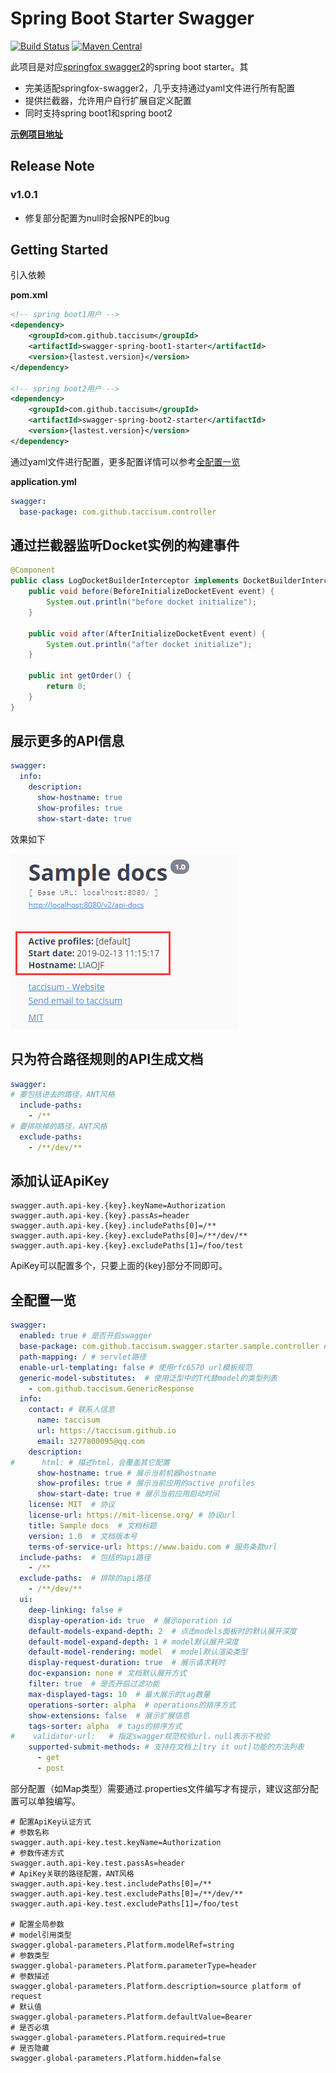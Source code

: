 # Spring Boot Starter Swagger

[![Build Status](https://www.travis-ci.org/taccisum/spring-boot-starter-swagger.svg?branch=master)](https://www.travis-ci.org/taccisum/spring-boot-starter-swagger)
[![Maven Central](https://img.shields.io/maven-central/v/com.github.taccisum/spring-boot-starter-swagger.svg?label=Maven%20Central)](https://search.maven.org/search?q=g:%22com.github.taccisum%22%20AND%20a:%22spring-boot-starter-swagger%22)

此项目是对应[springfox swagger2](https://github.com/springfox/springfox/tree/master/springfox-swagger2)的spring boot starter。其

- 完美适配springfox-swagger2，几乎支持通过yaml文件进行所有配置
- 提供拦截器，允许用户自行扩展自定义配置
- 同时支持spring boot1和spring boot2

[**示例项目地址**](https://github.com/taccisum/spring-boot-starter-swagger-sample)

## Release Note

### v1.0.1

- 修复部分配置为null时会报NPE的bug


## Getting Started

引入依赖

**pom.xml**
```xml
<!-- spring boot1用户 -->
<dependency>
    <groupId>com.github.taccisum</groupId>
    <artifactId>swagger-spring-boot1-starter</artifactId>
    <version>{lastest.version}</version>
</dependency>

<!-- spring boot2用户 -->
<dependency>
    <groupId>com.github.taccisum</groupId>
    <artifactId>swagger-spring-boot2-starter</artifactId>
    <version>{lastest.version}</version>
</dependency>
```

通过yaml文件进行配置，更多配置详情可以参考[全配置一览](#全配置一览)

**application.yml**
```yaml
swagger:
  base-package: com.github.taccisum.controller
```

## 通过拦截器监听Docket实例的构建事件

```java
@Component
public class LogDocketBuilderInterceptor implements DocketBuilderInterceptor {
    public void before(BeforeInitializeDocketEvent event) {
        System.out.println("before docket initialize");
    }

    public void after(AfterInitializeDocketEvent event) {
        System.out.println("after docket initialize");
    }

    public int getOrder() {
        return 0;
    }
}
```

## 展示更多的API信息

```yaml
swagger:
  info:
    description:
      show-hostname: true
      show-profiles: true
      show-start-date: true
```

效果如下

![api info](/assets/pics/api_info.png)

## 只为符合路径规则的API生成文档

```yaml
swagger:
# 要包括进去的路径，ANT风格
  include-paths:
    - /**
# 要排除掉的路径，ANT风格
  exclude-paths:
    - /**/dev/**
```

## 添加认证ApiKey

```properties
swagger.auth.api-key.{key}.keyName=Authorization
swagger.auth.api-key.{key}.passAs=header
swagger.auth.api-key.{key}.includePaths[0]=/**
swagger.auth.api-key.{key}.excludePaths[0]=/**/dev/**
swagger.auth.api-key.{key}.excludePaths[1]=/foo/test
```

ApiKey可以配置多个，只要上面的{key}部分不同即可。

## 全配置一览

```yaml
swagger:
  enabled: true # 是否开启swagger
  base-package: com.github.taccisum.swagger.starter.sample.controller # controller扫描路径
  path-mapping: / # servlet路径
  enable-url-templating: false # 使用rfc6570 url模板规范
  generic-model-substitutes:  # 使用泛型中的T代替model的类型列表
    - com.github.taccisum.GenericResponse
  info:
    contact: # 联系人信息
      name: taccisum
      url: https://taccisum.github.io
      email: 3277800095@qq.com
    description:
#      html: # 描述html，会覆盖其它配置
      show-hostname: true # 展示当前机器hostname
      show-profiles: true # 展示当前应用的active profiles
      show-start-date: true # 展示当前应用启动时间
    license: MIT  # 协议
    license-url: https://mit-license.org/ # 协议url
    title: Sample docs  # 文档标题
    version: 1.0  # 文档版本号
    terms-of-service-url: https://www.baidu.com # 服务条款url
  include-paths:  # 包括的api路径
    - /**
  exclude-paths:  # 排除的api路径
    - /**/dev/**
  ui:
    deep-linking: false # 
    display-operation-id: true  # 展示operation id
    default-models-expand-depth: 2  # 点击models面板时的默认展开深度
    default-model-expand-depth: 1 # model默认展开深度
    default-model-rendering: model  # model默认渲染类型
    display-request-duration: true  # 展示请求耗时
    doc-expansion: none # 文档默认展开方式
    filter: true  # 是否开启过滤功能
    max-displayed-tags: 10  # 最大展示的tag数量
    operations-sorter: alpha  # operations的排序方式
    show-extensions: false  # 展示扩展信息
    tags-sorter: alpha  # tags的排序方式
#    validator-url:   # 指定swagger规范校验url，null表示不校验
    supported-submit-methods: # 支持在文档上[try it out]功能的方法列表
      - get
      - post
```

部分配置（如Map类型）需要通过.properties文件编写才有提示，建议这部分配置可以单独编写。

```properties
# 配置ApiKey认证方式
# 参数名称
swagger.auth.api-key.test.keyName=Authorization
# 参数传递方式
swagger.auth.api-key.test.passAs=header
# ApiKey关联的路径配置，ANT风格
swagger.auth.api-key.test.includePaths[0]=/**
swagger.auth.api-key.test.excludePaths[0]=/**/dev/**
swagger.auth.api-key.test.excludePaths[1]=/foo/test

# 配置全局参数
# model引用类型
swagger.global-parameters.Platform.modelRef=string
# 参数类型
swagger.global-parameters.Platform.parameterType=header
# 参数描述
swagger.global-parameters.Platform.description=source platform of request
# 默认值
swagger.global-parameters.Platform.defaultValue=Bearer
# 是否必填
swagger.global-parameters.Platform.required=true
# 是否隐藏
swagger.global-parameters.Platform.hidden=false
```


